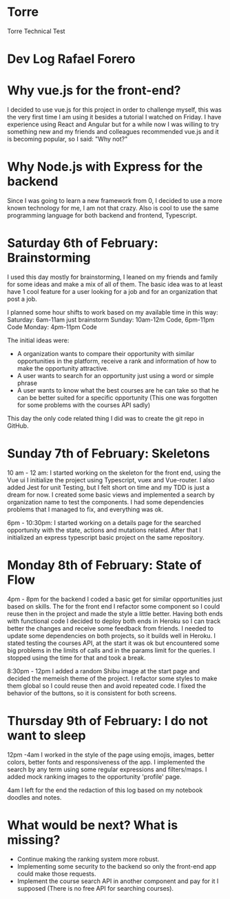 # Torre
Torre Technical Test
# Dev Log Rafael Forero
# Why vue.js for the front-end?
I decided to use vue.js for this project in order to challenge myself, this was the very first time I am using it besides a tutorial I watched on Friday. I have experience using React and Angular but for a while now I was willing to try something new and my friends and colleagues recommended vue.js and it is becoming popular, so I said: "Why not?"
# Why Node.js with Express for the backend
Since I was going to learn a new framework from 0, I decided to use a more known technology for me, I am not that crazy. Also is cool to use the same programming language for both backend and frontend, Typescript.

# Saturday 6th of February: Brainstorming
I used this day mostly for brainstorming, I leaned on my friends and family for some ideas and make a mix of all of them. The basic idea was to at least have 1 cool feature for a user looking for a job and for an organization that post a job.

I planned some hour shifts to work based on my available time in this way:
Saturday: 6am-11am just brainstorm
Sunday: 10am-12m Code, 6pm-11pm Code
Monday: 4pm-11pm Code

The initial ideas were:
- A organization wants to compare their opportunity with similar opportunities in the platform, receive a rank and information of how to make the opportunity attractive.
- A user wants to search for an opportunity just using a word or simple phrase
- A user wants to know what the best courses are he can take so that he can be better suited for a specific opportunity (This one was forgotten for some problems with the courses API sadly)

This day the only code related thing I did was to create the git repo in GitHub.

# Sunday 7th of February: Skeletons
10 am - 12 am: I started working on the skeleton for the front end, using the Vue ui I initialize the project using Typescript, vuex and Vue-router. I also added Jest for unit Testing, but I felt short on time and my TDD is just a dream for now. I created some basic views and implemented a search by organization name to test the components. I had some dependencies problems that I managed to fix, and everything was ok.

6pm - 10:30pm: I started working on a details page for the searched opportunity with the state, actions and mutations related. After that I initialized an express typescript basic project on the same repository.
# Monday 8th of February: State of Flow
4pm - 8pm for the backend I coded a basic get for similar opportunities just based on skills. The for the front end I refactor some component so I could reuse then in the project and made the style a little better. Having both ends with functional code I decided to deploy both ends in Heroku so I can track better the changes and receive some feedback from friends. I needed to update some dependencies on both projects, so it builds well in Heroku. I stated testing the courses API, at the start it was ok but encountered some big problems in the limits of calls and in the params limit for the queries. I stopped using the time for that and took a break.

8:30pm - 12pm I added a random Shibu image at the start page and decided the memeish theme of the project. I refactor some styles to make them global so I could reuse then and avoid repeated code. I fixed the behavior of the buttons, so it is consistent for both screens.
# Thursday 9th of February: I do not want to sleep
12pm -4am I worked in the style of the page using emojis, images, better colors, better fonts and responsiveness of the app. I implemented the search by any term using some regular expressions and filters/maps. I added mock ranking images to the opportunity 'profile' page.

4am I left for the end the redaction of this log based on my notebook doodles and notes.

# What would be next? What is missing?
- Continue making the ranking system more robust.
- Implementing some security to the backend so only the front-end app could make those requests.
- Implement the course search API in another component and pay for it I supposed (There is no free API for searching courses).